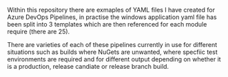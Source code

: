  Within this repository there are exmaples of YAML files I have created for Azure DevOps Pipelines, in practise the windows application yaml file has been split into 3 templates which are then referenced for each module require (there are 25).
 
 There are varieties of each of these pipelines currently in use for different situations such as builds where NuGets are unwanted, where specfiic test environments are required and for different output depending on whether it is a production, release candiate or release branch build.
